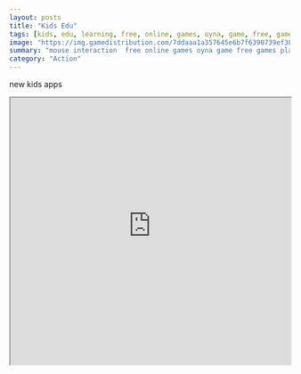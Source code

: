 ```yaml
---
layout: posts
title: "Kids Edu"
tags: [kids, edu, learning, free, online, games, oyna, game, free, games, play, play, games]
image: "https://img.gamedistribution.com/7ddaaa1a357645e6b7f6390739ef3865.jpg"
summary: "mouse interaction  free online games oyna game free games play play games"
category: "Action"
---
```


new kids apps

<iframe width="100%" height="480px;" src="https://flash.gamedistribution.com?game=7ddaaa1a357645e6b7f6390739ef3865"></iframe>
